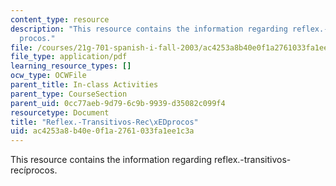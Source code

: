 ```yaml
---
content_type: resource
description: "This resource contains the information regarding reflex.-transitivos-rec\xED\
  procos."
file: /courses/21g-701-spanish-i-fall-2003/ac4253a8b40e0f1a2761033fa1ee1c3a_MIT21G_701F03_13reflex.pdf
file_type: application/pdf
learning_resource_types: []
ocw_type: OCWFile
parent_title: In-class Activities
parent_type: CourseSection
parent_uid: 0cc77aeb-9d79-6c9b-9939-d35082c099f4
resourcetype: Document
title: "Reflex.-Transitivos-Rec\xEDprocos"
uid: ac4253a8-b40e-0f1a-2761-033fa1ee1c3a
---
```

This resource contains the information regarding reflex.-transitivos-recíprocos.

